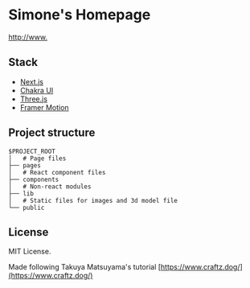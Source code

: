 # Simone's Homepage

[http://www.](https://www./)

## Stack

- [Next.js](https://nextjs.org/)
- [Chakra UI](https://chakra-ui.com/) 
- [Three.js](https://threejs.org/) 
- [Framer Motion](https://www.framer.com/motion/)

## Project structure

```
$PROJECT_ROOT
│   # Page files
├── pages
│   # React component files
├── components
│   # Non-react modules
├── lib
│   # Static files for images and 3d model file
└── public
```

## License

MIT License.

Made following Takuya Matsuyama's tutorial [https://www.craftz.dog/](https://www.craftz.dog/)
